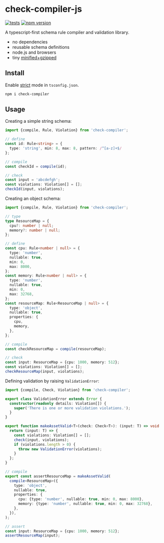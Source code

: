 # check-compiler-js

[![tests](https://github.com/akornatskyy/check-compiler-js/actions/workflows/tests.yml/badge.svg)](https://github.com/akornatskyy/check-compiler-js/actions/workflows/tests.yml) [![npm version](https://badge.fury.io/js/check-compiler.svg)](https://www.npmjs.com/package/check-compiler)

A typescript-first schema rule compiler and validation library.

- no dependencies
- reusable schema definitions
- node.js and browsers
- tiny [minified+gzipped](https://bundlephobia.com/package/check-compiler)

## Install

Enable [strict](https://www.typescriptlang.org/tsconfig#strict) mode in
`tsconfig.json`.

```sh
npm i check-compiler
```

## Usage

Creating a simple string schema:

```ts
import {compile, Rule, Violation} from 'check-compiler';

// define
const id: Rule<string> = {
  type: 'string', min: 8, max: 8, pattern: /^[a-z]+$/
};

// compile
const checkId = compile(id);

// check
const input = 'abcdefgh';
const violations: Violation[] = [];
checkId(input, violations);
```

Creating an object schema:

```ts
import {compile, Rule, Violation} from 'check-compiler';

// type
type ResourceMap = {
  cpu?: number | null;
  memory?: number | null;
};

// define
const cpu: Rule<number | null> = {
  type: 'number',
  nullable: true,
  min: 0,
  max: 8000,
};
const memory: Rule<number | null> = {
  type: 'number',
  nullable: true,
  min: 0,
  max: 32768,
};
const resourceMap: Rule<ResourceMap | null> = {
  type: 'object',
  nullable: true,
  properties: {
    cpu,
    memory,
  },
};

// compile
const checkResourceMap = compile(resourceMap);

// check
const input: ResourceMap = {cpu: 1000, memory: 512};
const violations: Violation[] = [];
checkResourceMap(input, violations);
```

Defining validation by raising `ValidationError`:

```ts
import {compile, Check, Violation} from 'check-compiler';

export class ValidationError extends Error {
  constructor(readonly details: Violation[]) {
    super('There is one or more validation violations.');
  }
}

export function makeAssetValid<T>(check: Check<T>): (input: T) => void {
  return (input: T) => {
    const violations: Violation[] = [];
    check(input, violations);
    if (violations.length > 0) {
      throw new ValidationError(violations);
    }
  };
}

// compile
export const assertResourceMap = makeAssetValid(
  compile<ResourceMap>({
    type: 'object',
    nullable: true,
    properties: {
      cpu: {type: 'number', nullable: true, min: 0, max: 8000},
      memory: {type: 'number', nullable: true, min: 0, max: 32768},
    },
  }),
);

// assert
const input: ResourceMap = {cpu: 1000, memory: 512};
assertResourceMap(input);
```
